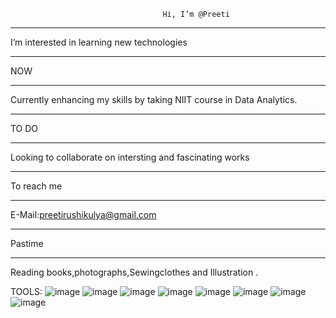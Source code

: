                                       Hi, I’m @Preeti
 ****************************************************************************************************
I’m interested in learning new technologies
_____________________________________________________________________________________________________
NOW
*****
Currently enhancing my skills by taking NIIT course in Data Analytics.
________________________________________________________________________________________________________
TO DO
********
Looking to collaborate on intersting and fascinating works
______________________________________________________________________________________________________
 To reach me
***************
E-Mail:preetirushikulya@gmail.com
______________________________________________________________________________________________________
Pastime
***********
Reading books,photographs,Sewingclothes and Illustration  .

TOOLS:
     ![image](https://github.com/user-attachments/assets/19b1c185-c16b-46a4-b5da-8709f4e6d014)
     ![image](https://github.com/user-attachments/assets/7580cdc0-33a8-473c-9c3d-cb65c108faab)
     ![image](https://github.com/user-attachments/assets/ca1cd0c2-d38a-4302-aea4-d09acaa0e7ef)
     ![image](https://github.com/user-attachments/assets/e5b6a2ab-69a3-4eff-b02d-2a0f4741a5b3)
     ![image](https://github.com/user-attachments/assets/01e07526-369c-4df8-8fa1-58d1847f094f)
     ![image](https://github.com/user-attachments/assets/82780d23-9d9e-4f38-a87d-558f33fbfa3e)
     ![image](https://github.com/user-attachments/assets/91b7961f-88ed-4615-b3ff-200a412810ac)
     ![image](https://github.com/user-attachments/assets/9cb46f0f-3cbc-4716-9e67-3a6ac11930da)
    
<!---
PreityRao/PreityRao is a ✨ special ✨ repository because its `README.md` (this file) appears on your GitHub profile.
You can click the Preview link to take a look at your changes.
--->
